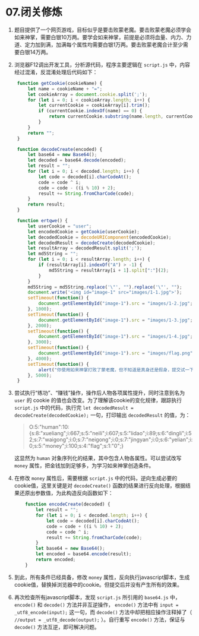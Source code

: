 # 07.闭关修炼

1. 题目提供了一个网页游戏，目标似乎是要击败蒙老魔。要击败蒙老魔必须学会如来神掌，需要白银10万两。要学会如来神掌，前提是必须将血量、内力、力道、定力加到满，加满每个属性均需要白银1万两。要击败蒙老魔合计至少需要白银14万两。

2. 浏览器F12调出开发工具，分析源代码，程序主要逻辑在 `script.js` 中，内容经过混淆，反混淆处理后代码如下：

   ```javascript
    function getCookie(cookieName) {
        let name = cookieName + "=";
        let cookieArray = document.cookie.split(';');
        for (let i = 0; i < cookieArray.length; i++) {
            let currentCookie = cookieArray[i].trim();
            if (currentCookie.indexOf(name) == 0) {
                return currentCookie.substring(name.length, currentCookie.length);
            }
        }
        return "";
    }

    function decodeCreate(encoded) {
        let base64 = new Base64();
        let decoded = base64.decode(encoded);
        let result = "";
        for (let i = 0; i < decoded.length; i++) {
            let code = decoded[i].charCodeAt();
            code = code ^ i;
            code = code - ((i % 10) + 2);
            result += String.fromCharCode(code);
        }
        return result;
    }

    function ertqwe() {
        let userCookie = "user";
        let encodedCookie = getCookie(userCookie);
        let decodedCookie = decodeURIComponent(encodedCookie);
        let decodedResult = decodeCreate(decodedCookie);
        let resultArray = decodedResult.split(';');
        let md5String = "";
        for (let i = 0; i < resultArray.length; i++) {
            if (resultArray[i].indexOf("A") > -1) {
                md5String = resultArray[i + 1].split[":"](2);
            }
        }
        md5String = md5String.replace('\"', "").replace('\"', "");
        document.write('<img id="image-1" src="images/1-1.jpg">');
        setTimeout(function() {
            document.getElementById("image-1").src = "images/1-2.jpg";
        }, 1000);
        setTimeout(function() {
            document.getElementById("image-1").src = "images/1-3.jpg";
        }, 2000);
        setTimeout(function() {
            document.getElementById("image-1").src = "images/1-4.jpg";
        }, 3000);
        setTimeout(function() {
            document.getElementById("image-1").src = "images/flag.png";
        }, 4000);
        setTimeout(function() {
            alert("你使用如来神掌打败了蒙老魔，但不知道是真身还是假身，提交试一下吧!A{" + md5(md5String) + "}");
        }, 5000);
    }
   ```

3. 尝试执行“练功”、“赚钱”操作，操作后人物各项属性提升，同时注意到名为 `user` 的 cookie 的值也会改变。为了理解该cookie的变化规律，跟踪执行 `script.js` 中的代码，执行完 `let decodedResult = decodeCreate(decodedCookie);` 一句，打印输出 `decodedResult` 的值，为：
   > O:5:"human":10:{s:8:"xueliang";i:667;s:5:"neili";i:607;s:5:"lidao";i:89;s:6:"dingli";i:52;s:7:"waigong";i:0;s:7:"neigong";i:0;s:7:"jingyan";i:0;s:6:"yelian";i:0;s:5:"money";i:100;s:4:"flag";s:1:"0";}

   这显然为 `human` 对象序列化的结果，其中包含人物各属性。可以尝试改写 `money` 属性，把金钱加到足够多，为学习如来神掌创造条件。

4. 在修改 `money` 属性后，需要根据 `script.js` 中的代码，逆向生成必要的cookie值，这里关键是对 `decodeCreate()` 函数的结果进行反向处理，根据结果还原出参数值，为此构造反向函数如下：

    ```javascript
        function encodeCreate(decoded) {
            let result = "";
            for (let i = 0; i < decoded.length; i++) {
                let code = decoded[i].charCodeAt();
                code = code + ((i % 10) + 2);
                code = code ^ i;
                result += String.fromCharCode(code);
            }
            let base64 = new Base64();
            let encoded = base64.encode(result);
            return encoded;
        }
    ```

5. 到此，所有条件已经具备，修改 `money` 属性，反向执行javascript脚本，生成cookie值，替换掉浏览器中的cookie。但提交后并没有产生所有的效果。

6. 再次检查所有javascript脚本，发现 `script.js` 所引用的 `base64.js` 中，`encode()` 和 `decode()` 方法并非互逆操作， `encode()` 方法中有 `input = _utf8_encode(input);` 这一句，而 `decode()` 方法中却把相应操作注释掉了（ `//output = _utf8_decode(output);` ）。自行重写 `encode()` 方法，保证与 `decode()` 方法互逆，即可解决问题。
